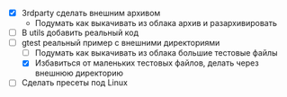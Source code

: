 * [x] 3rdparty сделать внешним архивом
    * Подумать как выкачивать из облака архив и разархивировать
* [ ] В utils добавить реальный код
* [ ] gtest реальный пример с внешними директориями
  * [ ] Подумать как выкачивать из облака большие тестовые файлы
  * [x] Избавиться от маленьких тестовых файлов, делать через внешнюю директорию 
* [ ] Сделать пресеты под Linux